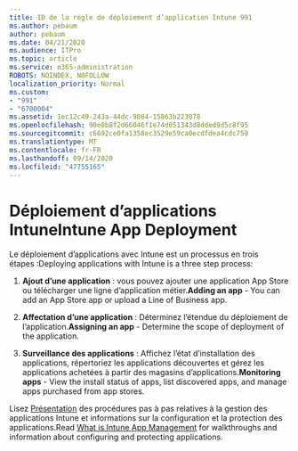 ```yaml
---
title: ID de la règle de déploiement d’application Intune 991
ms.author: pebaum
author: pebaum
ms.date: 04/21/2020
ms.audience: ITPro
ms.topic: article
ms.service: o365-administration
ROBOTS: NOINDEX, NOFOLLOW
localization_priority: Normal
ms.custom:
- "991"
- "6700004"
ms.assetid: 1ec12c49-243a-44dc-9084-15863b223078
ms.openlocfilehash: 90e8b8f2d66046f1e74d051343d8dded9d5c8f95
ms.sourcegitcommit: c6692ce0fa1358ec3529e59ca0ecdfdea4cdc759
ms.translationtype: MT
ms.contentlocale: fr-FR
ms.lasthandoff: 09/14/2020
ms.locfileid: "47755165"
---
```

# <a name="intune-app-deployment"></a><span data-ttu-id="a3e10-102">Déploiement d’applications Intune</span><span class="sxs-lookup"><span data-stu-id="a3e10-102">Intune App Deployment</span></span>

<span data-ttu-id="a3e10-103">Le déploiement d’applications avec Intune est un processus en trois étapes :</span><span class="sxs-lookup"><span data-stu-id="a3e10-103">Deploying applications with Intune is a three step process:</span></span>
  
1. <span data-ttu-id="a3e10-104">**Ajout d’une application** : vous pouvez ajouter une application App Store ou télécharger une ligne d’application métier.</span><span class="sxs-lookup"><span data-stu-id="a3e10-104">**Adding an app** - You can add an App Store app or upload a Line of Business app.</span></span>

2. <span data-ttu-id="a3e10-105">**Affectation d’une application** : Déterminez l’étendue du déploiement de l’application.</span><span class="sxs-lookup"><span data-stu-id="a3e10-105">**Assigning an app** - Determine the scope of deployment of the application.</span></span>

3. <span data-ttu-id="a3e10-106">**Surveillance des applications** : Affichez l’état d’installation des applications, répertoriez les applications découvertes et gérez les applications achetées à partir des magasins d’applications.</span><span class="sxs-lookup"><span data-stu-id="a3e10-106">**Monitoring apps** - View the install status of apps, list discovered apps, and manage apps purchased from app stores.</span></span>

<span data-ttu-id="a3e10-107">Lisez [Présentation](https://docs.microsoft.com/intune/app-management) des procédures pas à pas relatives à la gestion des applications Intune et informations sur la configuration et la protection des applications.</span><span class="sxs-lookup"><span data-stu-id="a3e10-107">Read [What is Intune App Management](https://docs.microsoft.com/intune/app-management) for walkthroughs and information about configuring and protecting applications.</span></span>
  